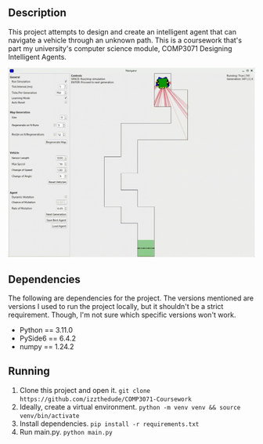 ## Description
This project attempts to design and create an intelligent agent that can navigate a vehicle through
an unknown path. This is a coursework that's part my university's computer science module, COMP3071
Designing Intelligent Agents.

![](docs/example.gif)

## Dependencies
The following are dependencies for the project. The versions mentioned are versions I used to run
the project locally, but it shouldn't be a strict requirement. Though, I'm not sure which specific
versions won't work.

- Python == 3.11.0
- PySide6 == 6.4.2
- numpy == 1.24.2

## Running
1. Clone this project and open it. `git clone https://github.com/izzthedude/COMP3071-Coursework`
2. Ideally, create a virtual environment. `python -m venv venv && source venv/bin/activate`
3. Install dependencies. `pip install -r requirements.txt`
4. Run main.py. `python main.py`
